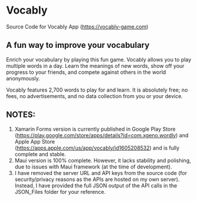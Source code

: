 # Vocably
Source Code for Vocably App (https://vocably-game.com)

## A fun way to improve your vocabulary
Enrich your vocabulary by playing this fun game. Vocably allows you to play multiple words in a day. Learn the meanings of new words, show off your progress to your friends, and compete against others in the world anonymously.

Vocably features 2,700 words to play for and learn. It is absolutely free; no fees, no advertisements, and no data collection from you or your device.


## NOTES:
1. Xamarin Forms version is currently published in Google Play Store (https://play.google.com/store/apps/details?id=com.xgeno.wordly) and Apple App Store (https://apps.apple.com/us/app/vocably/id1605208532) and is fully complete and stable.
2. Maui version is 100% complete. However, it lacks stability and polishing, due to issues with Maui framework (at the time of development).
3. I have removed the server URL and API keys from the source code (for security/privacy reasons as the APIs are hosted on my own server). Instead, I have provided the full JSON output of the API calls in the JSON_Files folder for your reference.
